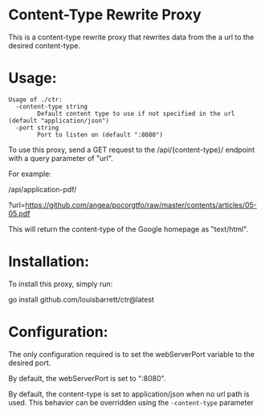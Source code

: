 
# Content-Type Rewrite Proxy

This is a content-type rewrite proxy that rewrites data from the a url to the desired content-type.  

# Usage:  
```
Usage of ./ctr:
  -content-type string
        Default content type to use if not specified in the url (default "application/json")
  -port string
        Port to listen on (default ":8080")
 ```

To use this proxy, send a GET request to the /api/{content-type}/ endpoint with a query parameter of "url".  

For example:  

/api/application-pdf/  

?url=https://github.com/angea/pocorgtfo/raw/master/contents/articles/05-05.pdf  

This will return the content-type of the Google homepage as "text/html".


# Installation:  

To install this proxy, simply run:  

go install github.com/louisbarrett/ctr@latest

# Configuration:  

The only configuration required is to set the webServerPort variable to the desired port.  

By default, the webServerPort is set to ":8080". 

By default, the content-type is set to application/json when no url path is used. 
This behavior can be overridden using the `-content-type` parameter
